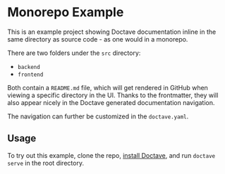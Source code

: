 Monorepo Example
================

This is an example project showing Doctave documentation inline
in the same directory as source code - as one would in a monorepo.

There are two folders under the `src` directory:

* `backend`
* `frontend`

Both contain a `README.md` file, which will get rendered in
GitHub when viewing a specific directory in the UI. Thanks to
the frontmatter, they will also appear nicely in the Doctave
generated documentation navigation.

The navigation can further be customized in the `doctave.yaml`.

## Usage

To try out this example, clone the repo, [install
Doctave](https://cli.doctave.com/installing), and run `doctave
serve` in the root directory.
